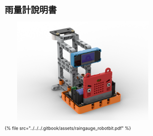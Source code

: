 # 雨量計說明書

<figure><img src="../../../.gitbook/assets/raingauge_robotbit.png" alt=""><figcaption></figcaption></figure>

{% file src="../../../.gitbook/assets/raingauge_robotbit.pdf" %}
